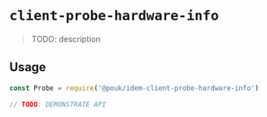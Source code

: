 # `client-probe-hardware-info`

> TODO: description

## Usage

```js
const Probe = require('@pouk/idem-client-probe-hardware-info')

// TODO: DEMONSTRATE API
```
